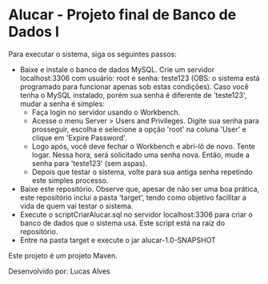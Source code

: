 # Alucar - Projeto final de Banco de Dados I

Para executar o sistema, siga os seguintes passos:

* Baixe e instale o banco de dados MySQL. Crie um servidor localhost:3306 com usuário: root e senha: teste123 (OBS: o sistema está programado para funcionar apenas sob estas condições). Caso você tenha o MySQL instalado, porém sua senha é diferente de 'teste123', mudar a senha é simples:
  * Faça login no servidor usando o Workbench.
  * Acesse o menu Server > Users and Privileges. Digite sua senha para prosseguir, escolha e selecione a opção 'root' na coluna 'User' e clique em 'Expire Password'.
  * Logo após, você deve fechar o Workbench e abri-lô de novo. Tente logar. Nessa hora, será solicitado uma senha nova. Então, mude a senha para 'teste123' (sem aspas).
  * Depois que testar o sistema, volte para sua antiga senha repetindo este simples processo.
* Baixe este repositório. Observe que, apesar de não ser uma boa prática, este repositório inclui a pasta 'target', tendo como objetivo facilitar a vida de quem vai testar o sistema.
* Execute o scriptCriarAlucar.sql no servidor localhost:3306 para criar o banco de dados que o sistema usa. Este script está na raíz do repositório.
* Entre na pasta target e execute o jar alucar-1.0-SNAPSHOT

Este projeto é um projeto Maven.

Desenvolvido por: Lucas Alves
